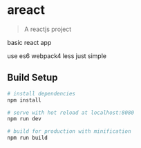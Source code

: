 # areact

> A reactjs project

basic react app

use es6 webpack4 less 
just simple

## Build Setup

``` bash
# install dependencies
npm install

# serve with hot reload at localhost:8080
npm run dev

# build for production with minification
npm run build
```
